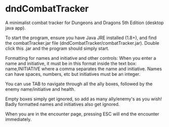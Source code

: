 # dndCombatTracker
A minimalist combat tracker for Dungeons and Dragons 5th Edition (desktop java app).

To start the program, ensure you have Java JRE installed (1.8+), and find the combatTracker.jar file (dndCombatTracker/combatTracker.jar).
Double click this .jar and the program should simply start.

Formatting for names and initiative and other controls:
When you enter a name and initiative, it must be in this format inside the text box: name,INITIATIVE
where a comma separates the name and initiative. Names can have spaces, numbers, etc but initiatives must
be an integer.

You can use TAB to navigate through all the ally boxes, followed by the enemy name/initiative and health.

Empty boxes simply get ignored, so add as many ally/enemy's as you wish!
Badly formatted names and initiatives also get ignored.

When you are in the encounter page, pressing ESC will end the encounter immediately.
